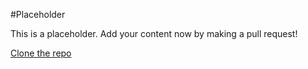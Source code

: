 #Placeholder

This is a placeholder. Add your content now by making a pull request!

[Clone the repo](https://github.com/danielsada/interns.guide)